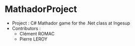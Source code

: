 # MathadorProject
- Project :
C# Mathador game for the .Net class at Ingesup 
- Contributors :
  - Clément ROMAC
  - Pierre LEROY
